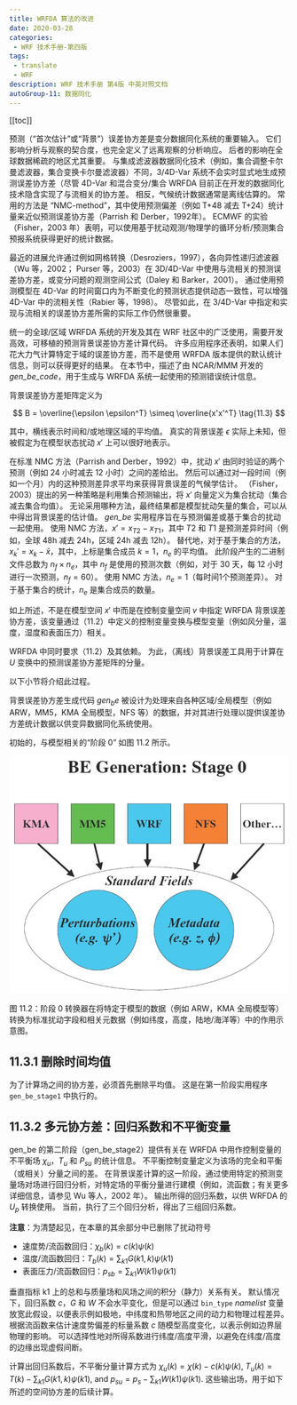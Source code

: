```yaml
---
title: WRFDA 算法的改进
date: 2020-03-28
categories:
 - WRF 技术手册-第四版
tags:
 - translate
 - WRF
description: WRF 技术手册 第4版 中英对照文档
autoGroup-11: 数据同化
---
```


[[toc]]

预测（“首次估计”或“背景”）误差协方差是变分数据同化系统的重要输入。
它们影响分析与观察的契合度，也完全定义了远离观察的分析响应。
后者的影响在全球数据稀疏的地区尤其重要。
与集成滤波器数据同化技术（例如，集合调整卡尔曼滤波器，集合变换卡尔曼滤波器）不同，3/4D-Var 系统不会实时显式地生成预测误差协方差（尽管 4D-Var 和混合变分/集合 WRFDA 目前正在开发的数据同化技术隐含实现了与流相关的协方差。
相反，气候统计数据通常是离线估算的。 
常用的方法是 “NMC-method”，其中使用预测偏差（例如 T+48 减去 T+24）统计量来近似预测误差协方差（Parrish 和 Derber，1992年）。
ECMWF 的实验（Fisher，2003 年）表明，可以使用基于扰动观测/物理学的循环分析/预测集合预报系统获得更好的统计数据。

最近的进展允许通过例如网格转换（Desroziers，1997），各向异性递归滤波器（Wu 等，2002； Purser 等，2003）在 3D/4D-Var 中使用与流相关的预测误差协方差，或变分问题的观测空间公式（Daley 和 Barker，2001）。
通过使用预测模型在 4D-Var 的时间窗口内为不断变化的预测状态提供动态一致性，可以增强 4D-Var 中的流相关性（Rabier 等，1998）。
尽管如此，在 3/4D-Var 中指定和实现与流相关的误差协方差所需的实际工作仍然很重要。

统一的全球/区域 WRFDA 系统的开发及其在 WRF 社区中的广泛使用，需要开发高效，可移植的预测背景误差协方差计算代码。
许多应用程序还表明，如果人们花大力气计算特定于域的误差协方差，而不是使用 WRFDA 版本提供的默认统计信息，则可以获得更好的结果。
在本节中，描述了由 NCAR/MMM 开发的 *gen_be_code*，用于生成与 WRFDA 系统一起使用的预测错误统计信息。

背景误差协方差矩阵定义为

$$
B = \overline{\epsilon \epsilon^T} \simeq \overline{x'x'^T} \tag{11.3}
$$

其中，横线表示时间和/或地理区域的平均值。
真实的背景误差 $\epsilon$ 实际上未知，但被假定为在模型状态扰动 $x'$ 上可以很好地表示。

在标准 NMC 方法（Parrish and Derber，1992）中，扰动 $x'$ 由同时验证的两个预测（例如 24 小时减去 12 小时）之间的差给出。
然后可以通过对一段时间（例如一个月）内的这种预测差异求平均来获得背景误差的气候学估计。
（Fisher，2003）提出的另一种策略是利用集合预测输出，将 $x'$ 向量定义为集合扰动（集合减去集合均值）。
无论采用哪种方法，最终结果都是模型扰动矢量的集合，可以从中得出背景误差的估计值。
*gen_be* 实用程序旨在与预测偏差或基于集合的扰动一起使用。
使用 NMC 方法，$x'=x_{T2}-x_{T1}$，其中 $T2$ 和 $T1$ 是预测差异时间（例如，全球 48h 减去 24h，区域 24h 减去 12h）。
替代地，对于基于集合的方法，$x_k' = x_k - \bar{x}$，其中，上标是集合成员 $k=1，n_e$ 的平均值。
此阶段产生的二进制文件总数为 $n_f \times n_e$，其中 $n_f$ 是使用的预测次数（例如，对于 30 天，每 12 小时进行一次预测，$n_f = 60$）。
使用 NMC 方法，$n_e=1$（每时间1个预测差异）。
对于基于集合的统计，$n_e$ 是集合成员的数量。

如上所述，不是在模型空间 $x'$ 中而是在控制变量空间 $v$ 中指定 WRFDA 背景误差协方差，该变量通过（11.2）中定义的控制变量变换与模型变量（例如风分量，温度，湿度和表面压力）相关。

WRFDA 中同时要求（11.2）及其依赖。
为此，（离线）背景误差工具用于计算在 $U$ 变换中的预测误差协方差矩阵的分量。

以下小节将介绍此过程。

背景误差协方差生成代码 $gen_be$ 被设计为处理来自各种区域/全局模型（例如 ARW，MM5，KMA 全局模型，NFS 等）的数据，并对其进行处理以提供误差协方差统计数据以供变异数据同化系统使用。

初始的，与模型相关的“阶段 0” 如图 11.2 所示。

![BE Generation: Stage 0](./fig-11.3.jpg "BE Generation: Stage 0")

图 11.2：阶段 0 转换器在将特定于模型的数据（例如 ARW，KMA 全局模型等）转换为标准扰动字段和相关元数据（例如纬度，高度，陆地/海洋等）中的作用示意图。

## 11.3.1 删除时间均值

为了计算场之间的协方差，必须首先删除平均值。
这是在第一阶段实用程序 `gen_be_stage1` 中执行的。

## 11.3.2 多元协方差：回归系数和不平衡变量

gen_be 的第二阶段（gen_be_stage2）提供有关在 WRFDA 中用作控制变量的不平衡场 $\chi_u，T_u$ 和 $P_{su}$ 的统计信息。
不平衡控制变量定义为该场的完全和平衡（或相关）分量之间的差。
在背景误差计算的这一阶段，通过使用特定的预测变量场对场进行回归分析，对特定场的平衡分量进行建模（例如，流函数；有关更多详细信息，请参见 Wu 等人，2002 年）。
输出所得的回归系数，以供 WRFDA 的 $U_p$ 转换使用。
当前，执行了三个回归分析，得出了三组回归系数。

**注意**：为清楚起见，在本章的其余部分中已删除了扰动符号

- 速度势/流函数回归：$\chi_b(k)=c(k) \psi(k)$
- 温度/流函数回归：$T_b(k)=\sum_{k1}G(k1,k) \psi(k1)$
- 表面压力/流函数回归：$p_{sb}=\sum_{k1}W(k1)\psi(k1)$

垂直指标 k1 上的总和与质量场和风场之间的积分（静力）关系有关。
默认情况下，回归系数 $c，G$ 和 $W$ 不会水平变化，但是可以通过 `bin_type` *namelist* 变量放宽此假设，以便表示例如极地，中纬度和热带地区之间的动力和物理过程差异。
根据流函数来估计速度势偏差的标量系数 $c$ 随模型高度变化，以表示例如边界层物理的影响。
可以选择性地对所得系数进行纬度/高度平滑，以避免在纬度/高度的边缘出现虚假间断。

计算出回归系数后，不平衡分量计算方式为 $\chi_u(k) = \chi(k) - c(k)\psi(k)$, $T_u(k) = T(k) - \sum_{k1}G(k1,k)\psi(k1)$, and $p_{su}= p_s - \sum_{k1}W(k1)\psi(k1)$.
这些输出场，用于如下所述的空间协方差的后续计算。
